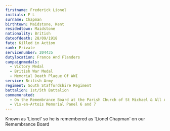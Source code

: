 ```yaml
---
firstname: Frederick Lionel
initials: F L
surname: Chapman
birthtown: Maidstone, Kent
residedtown: Maidstone
nationality: British
dateofdeath: 28/09/1918
fate: Killed in Action
rank: Private
servicenumber: 204435
dutylocation: France And Flanders
campaignmedals:
  - Victory Medal
  - British War Medal
  - Memorial Death Plaque Of WWI
service: British Army
regiment: South Staffordshire Regiment
battalion: 1st/5th Battalion 
commemorated:
  - On the Remembrance Board at the Parish Church of St Michael & All Angels, Maidstone
  - Vis-en-Artois Memorial Panel 6 and 7
---
```

Known as ‘Lionel’ so he is remembered as ‘Lionel Chapman’ on our Remembrance Board


